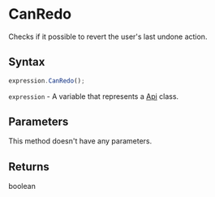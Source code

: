 # CanRedo

Checks if it possible to revert the user's last undone action.

## Syntax

```javascript
expression.CanRedo();
```

`expression` - A variable that represents a [Api](Methods.md) class.

## Parameters

This method doesn't have any parameters.

## Returns

boolean